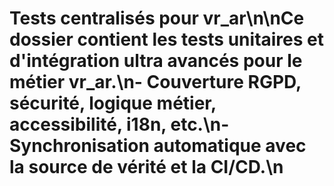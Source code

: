 # Tests centralisés pour vr_ar\n\nCe dossier contient les tests unitaires et d'intégration ultra avancés pour le métier vr_ar.\n- Couverture RGPD, sécurité, logique métier, accessibilité, i18n, etc.\n- Synchronisation automatique avec la source de vérité et la CI/CD.\n
